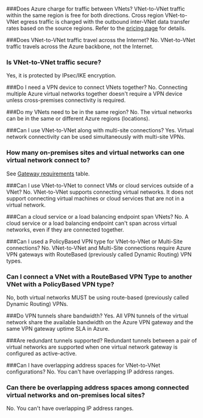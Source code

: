 ###Does Azure charge for traffic between VNets?
VNet-to-VNet traffic within the same region is free for both directions. Cross region VNet-to-VNet egress traffic is charged with the outbound inter-VNet data transfer rates based on the source regions. Refer to the [pricing page](/pricing/details/vpn-gateway/) for details.

###Does VNet-to-VNet traffic travel across the Internet?
No. VNet-to-VNet traffic travels across the Azure backbone, not the Internet.

### Is VNet-to-VNet traffic secure?
Yes, it is protected by IPsec/IKE encryption.

###Do I need a VPN device to connect VNets together?
No. Connecting multiple Azure virtual networks together doesn't require a VPN device unless cross-premises connectivity is required.

###Do my VNets need to be in the same region?
No. The virtual networks can be in the same or different Azure regions (locations).

###Can I use VNet-to-VNet along with multi-site connections?
Yes. Virtual network connectivity can be used simultaneously with multi-site VPNs.

### How many on-premises sites and virtual networks can one virtual network connect to?
See [Gateway requirements](/documentation/articles/vpn-gateway-about-vpn-gateway-settings/#requirements) table.

###Can I use VNet-to-VNet to connect VMs or cloud services outside of a VNet?
No. VNet-to-VNet supports connecting virtual networks. It does not support connecting virtual machines or cloud services that are not in a virtual network.

###Can a cloud service or a load balancing endpoint span VNets?
No. A cloud service or a load balancing endpoint can't span across virtual networks, even if they are connected together.

###Can I used a PolicyBased VPN type for VNet-to-VNet or Multi-Site connections?
No. VNet-to-VNet and Multi-Site connections require Azure VPN gateways with RouteBased (previously called Dynamic Routing) VPN types.

### Can I connect a VNet with a RouteBased VPN Type to another VNet with a PolicyBased VPN type?
No, both virtual networks MUST be using route-based (previously called Dynamic Routing) VPNs.

###Do VPN tunnels share bandwidth?
Yes. All VPN tunnels of the virtual network share the available bandwidth on the Azure VPN gateway and the same VPN gateway uptime SLA in Azure.

###Are redundant tunnels supported?
Redundant tunnels between a pair of virtual networks are supported when one virtual network gateway is configured as active-active.

###Can I have overlapping address spaces for VNet-to-VNet configurations?
No. You can't have overlapping IP address ranges.

### Can there be overlapping address spaces among connected virtual networks and on-premises local sites?
No. You can't have overlapping IP address ranges.